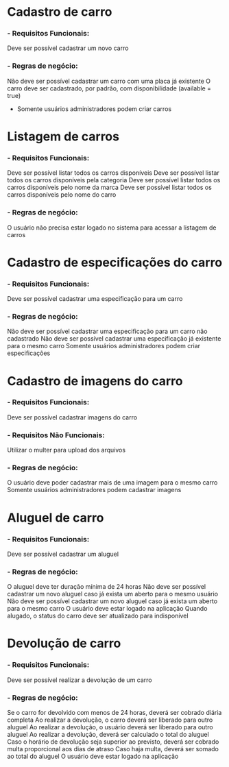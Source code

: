 # Cadastro de carro
### **- Requisitos Funcionais:**

Deve ser possível cadastrar um novo carro

### **- Regras de negócio:**

Não deve ser possível cadastrar um carro com uma placa já existente
O carro deve ser cadastrado, por padrão, com disponibilidade (available = true)
* Somente usuários administradores podem criar carros

# Listagem de carros
### **- Requisitos Funcionais:**

Deve ser possível listar todos os carros disponíveis
Deve ser possível listar todos os carros disponíveis pela categoria
Deve ser possível listar todos os carros disponíveis pelo nome da marca
Deve ser possível listar todos os carros disponíveis pelo nome do carro

### **- Regras de negócio:**

O usuário não precisa estar logado no sistema para acessar a listagem de carros

# Cadastro de especificações do carro
### **- Requisitos Funcionais:**

Deve ser possível cadastrar uma especificação para um carro

### **- Regras de negócio:**

Não deve ser possível cadastrar uma especificação para um carro não cadastrado
Não deve ser possível cadastrar uma especificação já existente para o mesmo carro
Somente usuários administradores podem criar especificações

# Cadastro de imagens do carro
### **- Requisitos Funcionais:**

Deve ser possível cadastrar imagens do carro

### **- Requisitos Não Funcionais:**

Utilizar o multer para upload dos arquivos

### **- Regras de negócio:**

O usuário deve poder cadastrar mais de uma imagem para o mesmo carro
Somente usuários administradores podem cadastrar imagens

# Aluguel de carro
### **- Requisitos Funcionais:**

Deve ser possível cadastrar um aluguel

### **- Regras de negócio:**

O aluguel deve ter duração mínima de 24 horas
Não deve ser possível cadastrar um novo aluguel caso já exista um aberto para o mesmo usuário
Não deve ser possível cadastrar um novo aluguel caso já exista um aberto para o mesmo carro
O usuário deve estar logado na aplicação
Quando alugado, o status do carro deve ser atualizado para indisponível

# Devolução de carro
### **- Requisitos Funcionais:**

Deve ser possível realizar a devolução de um carro

### **- Regras de negócio:**

Se o carro for devolvido com menos de 24 horas, deverá ser cobrado diária completa
Ao realizar a devolução, o carro deverá ser liberado para outro aluguel
Ao realizar a devolução, o usuário deverá ser liberado para outro aluguel
Ao realizar a devolução, deverá ser calculado o total do aluguel
Caso o horário de devolução seja superior ao previsto, deverá ser cobrado multa proporcional aos dias de atraso
Caso haja multa, deverá ser somado ao total do aluguel
O usuário deve estar logado na aplicação